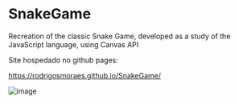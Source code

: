 # SnakeGame
Recreation of the classic Snake Game, developed as a study of the JavaScript language, using Canvas API

Site hospedado no github pages:

https://rodrigosmoraes.github.io/SnakeGame/

![image](https://user-images.githubusercontent.com/45471089/151694162-33fc73a1-9939-4598-9e02-e1e4850f9d15.png)
